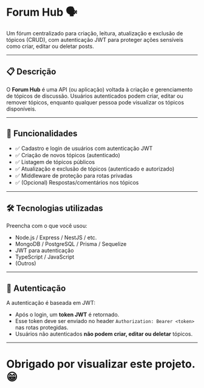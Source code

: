# Forum Hub 🗣️

Um fórum centralizado para criação, leitura, atualização e exclusão de tópicos (CRUD), com autenticação JWT para proteger ações sensíveis como criar, editar ou deletar posts.

---

## 📋 Descrição

O **Forum Hub** é uma API (ou aplicação) voltada à criação e gerenciamento de tópicos de discussão. Usuários autenticados podem criar, editar ou remover tópicos, enquanto qualquer pessoa pode visualizar os tópicos disponíveis.

---

## 🚀 Funcionalidades

- ✅ Cadastro e login de usuários com autenticação JWT
- ✅ Criação de novos tópicos (autenticado)
- ✅ Listagem de tópicos públicos
- ✅ Atualização e exclusão de tópicos (autenticado e autorizado)
- ✅ Middleware de proteção para rotas privadas
- ✅ (Opcional) Respostas/comentários nos tópicos

---

## 🛠️ Tecnologias utilizadas

Preencha com o que você usou:

- Node.js / Express / NestJS / etc.
- MongoDB / PostgreSQL / Prisma / Sequelize
- JWT para autenticação
- TypeScript / JavaScript
- (Outros)

---

## 🔐 Autenticação

A autenticação é baseada em JWT:

- Após o login, um **token JWT** é retornado.
- Esse token deve ser enviado no header `Authorization: Bearer <token>` nas rotas protegidas.
- Usuários não autenticados **não podem criar, editar ou deletar** tópicos.

---

# Obrigado por visualizar este projeto. 😁